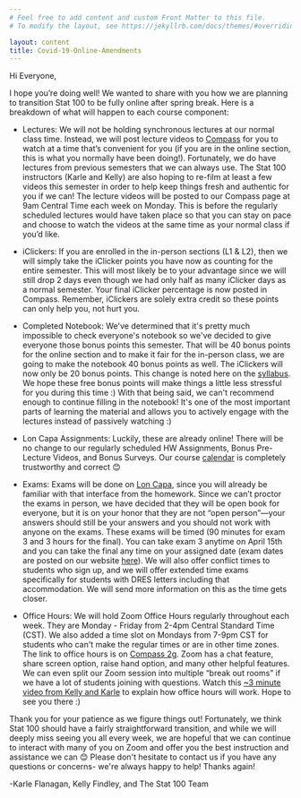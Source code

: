 ```yaml
---
# Feel free to add content and custom Front Matter to this file.
# To modify the layout, see https://jekyllrb.com/docs/themes/#overriding-theme-defaults

layout: content
title: Covid-19-Online-Amendments
---
```



Hi Everyone,

I hope you’re doing well!  We wanted to share with you how we are planning to transition Stat 100 to be fully online after spring break. Here is a breakdown of what will happen to each course component:

 * Lectures: We will not be holding synchronous lectures at our normal class time. Instead, we will post lecture videos to <a href="https://compass2g.illinois.edu/" target="\_blank">Compass</a> for you to watch at a time that’s convenient for you (if you are in the online section, this is what you normally have been doing!). Fortunately, we do have lectures from previous semesters that we can always use. The Stat 100 instructors (Karle and Kelly) are also hoping to re-film at least a few videos this semester in order to help keep things fresh and authentic for you if we can! The lecture videos will be posted to our Compass page at 9am Central Time each week on Monday.  This is before the regularly scheduled lectures would have taken place so that you can stay on pace and choose to watch the videos at the same time as your normal class if you’d like.

 * iClickers: If you are enrolled in the in-person sections (L1 & L2), then we will simply take the iClicker points you have now as counting for the entire semester. This will most likely be to your advantage since we will still drop 2 days even though we had only half as many iClicker days as a normal semester.  Your final iClicker percentage is now posted in Compass.  Remember, iClickers are solely extra credit so these points can only help you, not hurt you.

 * Completed Notebook: We've determined that it's pretty much impossible to check everyone's notebook so we've decided to give everyone those bonus points this semester.  That will be 40 bonus points for the online section and to make it fair for the in-person class, we are going to make the notebook 40 bonus points as well.  The iClickers will now only be 20 bonus points.  This change is noted here on the <a href="https://karleflanagan.github.io/stat100S20/pages/syllabus.html" target="\_blank">syllabus</a>.  We hope these free bonus points will make things a little less stressful for you during this time :) With that being said, we can't recommend enough to continue filling in the notebook! It's one of the most important parts of learning the material and allows you to actively engage with the lectures instead of passively watching :)

 * Lon Capa Assignments: Luckily, these are already online! There will be no change to our regularly scheduled HW Assignments, Bonus Pre-Lecture Videos, and Bonus Surveys. Our course <a href="https://karleflanagan.github.io/stat100S20/pages/calendar.html" target="\_blank">calendar</a> is completely trustworthy and correct 😊

 * Exams:  Exams will be done on <a href="https://lon-capa.uiuc.edu" target="\_blank">Lon Capa</a>, since you will already be familiar with that interface from the homework. Since we can’t proctor the exams in person, we have decided that they will be open book for everyone, but it is on your honor that they are not “open person”—your answers should still be your answers and you should not work with anyone on the exams. These exams will be timed (90 minutes for exam 3 and 3 hours for the final).  You can take exam 3 anytime on April 15th and you can take the final any time on your assigned date (exam dates are posted on our website <a href="https://karleflanagan.github.io/stat100S20/pages/exam_schedule.html" target="\_blank">here</a>).  We will also offer conflict times to students who sign up, and we will offer extended time exams specifically for students with DRES letters including that accommodation. We will send more information on this as the time gets closer.

 * Office Hours: We will hold Zoom Office Hours regularly throughout each week. They are Monday - Friday from 2-4pm Central Standard Time (CST).  We also added a time slot on Mondays from 7-9pm CST for students who can't make the regular times or are in other time zones.   The link to office hours is on <a href="https://compass2g.illinois.edu/" target="\_blank"><u>Compass 2g</u></a>.  Zoom has a chat feature, share screen option, raise hand option, and many other helpful features. We can even split our Zoom session into multiple “break out rooms” if we have a lot of students joining with questions. Watch this  <a href="https://www.youtube.com/watch?v=UMY_HDVLijc" target="\_blank">~3 minute video from Kelly and Karle</a> to explain how office hours will work. Hope to see you there :)

Thank you for your patience as we figure things out! Fortunately, we think Stat 100 should have a fairly straightforward transition, and while we will deeply miss seeing you all every week, we are hopeful that we can continue to interact with many of you on Zoom and offer you the best instruction and assistance we can 😊 Please don't hesitate to contact us if you have any questions or concerns- we're always happy to help!  Thanks again!

-Karle Flanagan, Kelly Findley, and The Stat 100 Team
